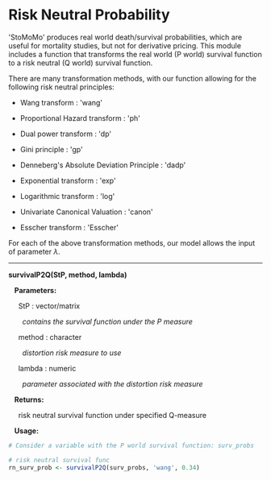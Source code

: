 # Risk Neutral Probability

'StoMoMo' produces real world death/survival probabilities, which are useful for mortality 
studies, but not for derivative pricing. This module includes a function that transforms the 
real world (P world) survival function to a risk neutral (Q world) survival function. 

There are many transformation methods, with our function allowing for the following risk
neutral principles: 

* Wang transform : 'wang'

* Proportional Hazard transform : 'ph'

* Dual power transform : 'dp'

* Gini principle : 'gp'

* Denneberg's Absolute Deviation Principle : 'dadp'

* Exponential transform : 'exp'

* Logarithmic transform : 'log'

* Univariate Canonical Valuation : 'canon'

* Esscher transform : 'Esscher'

For each of the above transformation methods, our model allows the input of parameter $\lambda$. 

---

**survivalP2Q(StP, method, lambda)**

&nbsp;&nbsp; **Parameters:**

&nbsp;&nbsp;&nbsp;&nbsp; StP : vector/matrix

&nbsp;&nbsp;&nbsp;&nbsp;&nbsp;&nbsp; *contains the survival function under the P measure* 

&nbsp;&nbsp;&nbsp;&nbsp; method : character

&nbsp;&nbsp;&nbsp;&nbsp;&nbsp;&nbsp; *distortion risk measure to use*

&nbsp;&nbsp;&nbsp;&nbsp; lambda : numeric

&nbsp;&nbsp;&nbsp;&nbsp;&nbsp;&nbsp; *parameter associated with the distortion risk measure*

&nbsp;&nbsp; **Returns:**

&nbsp;&nbsp;&nbsp;&nbsp; risk neutral survival function under specified Q-measure 

&nbsp;&nbsp; **Usage:**

```r
# Consider a variable with the P world survival function: surv_probs

# risk neutral survival func
rn_surv_prob <- survivalP2Q(surv_probs, 'wang', 0.34)
```

